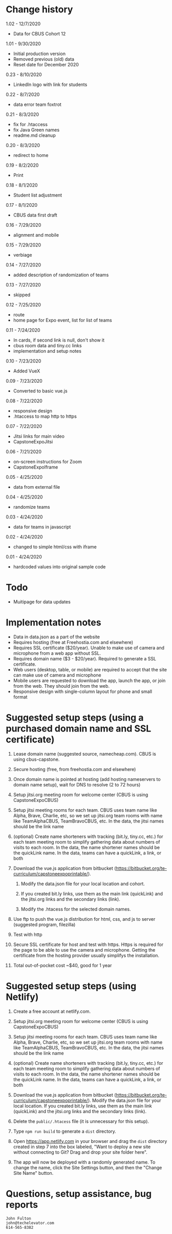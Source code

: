 # Change history 
    
1.02 - 12/7/2020
   - Data for CBUS Cohort 12
  
1.01 - 9/30/2020
- Initial production version
- Removed previous (old) data
- Reset date for December 2020

0.23 - 8/10/2020
- LinkedIn logo with link for students

0.22 - 8/7/2020
- data error team foxtrot

0.21 - 8/3/2020
- fix for .htaccess
- fix Java Green names
- readme.md cleanup

0.20 - 8/3/2020
- redirect to home

0.19 - 8/2/2020
- Print

0.18 - 8/1/2020
- Student list adjustment

0.17 - 8/1/2020
- CBUS data first draft

0.16 - 7/29/2020
 - alignment and mobile

0.15 - 7/29/2020
- verbiage

0.14 - 7/27/2020
- added description of randomization of teams

0.13 - 7/27/2020
- skipped

0.12 - 7/25/2020
- route
- home page for Expo event, list for list of teams

0.11 - 7/24/2020
- In cards, if second link is null, don't show it
- cbus room data and tiny.cc links
- implementation and setup notes

0.10 - 7/23/2020
- Added VueX

0.09 - 7/23/2020
- Converted to basic vue.js

0.08 - 7/22/2020
- responsive design
- .htaccess to map http to https

0.07 - 7/22/2020
- Jitsi links for main video
- CapstoneExpoJitsi

0.06 - 7/21/2020
- on-screen instructions for Zoom
- CapstoneExpoIframe

0.05 - 4/25/2020
- data from external file

0.04 - 4/25/2020
-  randomize teams

0.03 - 4/24/2020
-  data for teams in javascript

0.02 - 4/24/2020
- changed to simple html/css with iframe

0.01 - 4/24/2020
- hardcoded values into original sample code
    

# Todo

- Muitipage for data updates


# Implementation notes

- Data in data.json as a part of the website
- Requires hosting (free at Freehostia.com and elsewhere)
- Requires SSL certificate ($20/year). Unable to make use of camera and microphone from a web app without SSL.
- Requires domain name ($3 - $20/year). Required to generate a SSL certificate.
- Web users  (desktop, table, or mobile) are required to accept that the site can make use of camera and microphone
- Mobile users are requested to download the app, launch the app, or join from the web. They should join from the web.
- Responsive design with single-column layout for phone and small format


# Suggested setup steps (using a purchased domain name and SSL certificate)

1. Lease domain name (suggested source, namecheap.com). CBUS is using cbus-capstone.


2. Secure hosting (free, from freehostia.com and elsewhere)


3. Once domain name is pointed at hosting (add hosting nameservers to domain name setup), wait for DNS to resolve (2 to 72 hours) 


4. Setup jitsi.org meeting room for welcome center (CBUS is using CapstoneExpoCBUS)


5. Setup jitsi meeting rooms for each team. CBUS uses team name like Alpha, Brave, Charlie, etc, so we set up jitsi.org team rooms with name like TeamAlphaCBUS, TeamBravoCBUS, etc. In the data, the jitsi names should be the link name


6. (optional) Create name shorteners with tracking (bit.ly, tiny.cc, etc.) for each team meeting room to simplify gathering data about numbers of visits to each room. In the data, the name shortener names should be the quickLink name. In the data, teams can have a quickLink, a link, or both


7. Download the vue.js application from bitbucket (https://bitbucket.org/te-curriculum/capstoneexpoprintable/). 
   
   1. Modify the data.json file for your local location and cohort. 
   
   2. If you created bit.ly links, use them as the main link (quickLink) and the jitsi.org links and the secondary links (link).
   
   3. Modify the .htacess for the selected domain names.


8. Use ftp to push the vue.js distribution for html, css, and js to server (suggested program, filezilla)


9.  Test with http


10. Secure SSL certificate for host and test with https. Https is required for the page to be able to use the camera and microphone. Getting the certificate from the hosting provider usually simplifys the installation.


11. Total out-of-pocket cost ~$40, good for 1 year



# Suggested setup steps (using Netlify)

1. Create a free account at netlify.com.


2. Setup jitsi.org meeting room for welcome center (CBUS is using CapstoneExpoCBUS)


3. Setup jitsi meeting rooms for each team. CBUS uses team name like Alpha, Brave, Charlie, etc, so we set up jitsi.org team rooms with name like TeamAlphaCBUS, TeamBravoCBUS, etc. In the data, the jitsi names should be the link name


4. (optional) Create name shorteners with tracking (bit.ly, tiny.cc, etc.) for each team meeting room to simplify gathering data about numbers of visits to each room. In the data, the name shortener names should be the quickLink name. In the data, teams can have a quickLink, a link, or both


5. Download the vue.js application from bitbucket (https://bitbucket.org/te-curriculum/capstoneexpoprintable/). Modify the data.json file for your local location. If you created bit.ly links, use them as the main link (quickLink) and the jitsi.org links and the secondary links (link).


6. Delete the `public/.htacess` file (it is unnecessary for this setup).


7. Type `npm run build` to generate a `dist` directory.


8. Open https://app.netlify.com in your browser and drag the `dist` directory created in step 7 into the box labeled, "Want to deploy a new site without connecting to Git? Drag and drop your site folder here".


9. The app will now be deployed with a randomly generated name. To change the name, click the Site Settings button, and then the "Change Site Name" button.



# Questions, setup assistance, bug reports
```
John Fulton
john@techelevator.com
614-565-8382
```






